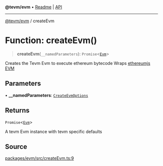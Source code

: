 **@tevm/evm** • [Readme](../README.md) \| [API](../globals.md)

***

[@tevm/evm](../README.md) / createEvm

# Function: createEvm()

> **createEvm**(`__namedParameters`): `Promise`\<[`Evm`](../classes/Evm.md)\>

Creates the Tevm Evm to execute ethereum bytecode
Wraps [ethereumjs EVM](https://github.com/ethereumjs/ethereumjs-monorepo/tree/master/packages/evm)

## Parameters

• **\_\_namedParameters**: [`CreateEvmOptions`](../type-aliases/CreateEvmOptions.md)

## Returns

`Promise`\<[`Evm`](../classes/Evm.md)\>

A tevm Evm instance with tevm specific defaults

## Source

[packages/evm/src/createEvm.ts:9](https://github.com/evmts/tevm-monorepo/blob/main/packages/evm/src/createEvm.ts#L9)
